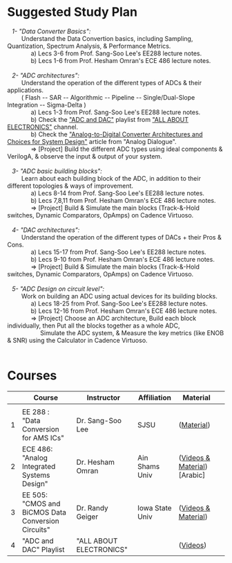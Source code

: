 
# Suggested Study Plan
&ensp; *1- "Data Converter Basics":* </br>
&ensp; &ensp; &ensp; Understand the Data Convertion basics, including Sampling, Quantization, Spectrum Analysis, & Performance Metrics. </br>
&ensp; &ensp; &ensp; &ensp; &ensp; a) Lecs 3-6 from Prof. Sang-Soo Lee's EE288 lecture notes. </br>
&ensp; &ensp; &ensp; &ensp; &ensp; b) Lecs 1-6 from Prof. Hesham Omran's ECE 486 lecture notes. </br></br>
&ensp; *2- "ADC architectures":* </br>
&ensp; &ensp; &ensp; Understand the operation of the different types of ADCs & their applications. </br>
&ensp; &ensp; &ensp; ( Flash -- SAR -- Algorithmic -- Pipeline -- Single/Dual-Slope Integration -- Sigma-Delta ) </br>
&ensp; &ensp; &ensp; &ensp; &ensp; a) Lecs 1-3 from Prof. Sang-Soo Lee's EE288 lecture notes. </br>
&ensp; &ensp; &ensp; &ensp; &ensp; b) Check the ["ADC and DAC"](https://youtube.com/playlist?list=PLwjK_iyK4LLCnW-df-_53d-6yYrGb9zZc) playlist from ["ALL ABOUT ELECTRONICS"](https://www.youtube.com/@ALLABOUTELECTRONICS) channel. </br>
&ensp; &ensp; &ensp; &ensp; &ensp; b) Check the ["Analog-to-Digital Converter Architectures and Choices for System Design"](https://www.analog.com/en/analog-dialogue/articles/analog-to-digital-converter-architectures-and-choices.html) article from "Analog Dialogue". </br>
&ensp; &ensp; &ensp; &ensp; &ensp; => [Project] Build the different ADC types using ideal components & VerilogA, & observe the input & output of your system. </br></br>
&ensp; *3- "ADC basic building blocks":* </br>
&ensp; &ensp; &ensp; Learn about each building block of the ADC, in addition to their different topologies & ways of improvement. </br>
&ensp; &ensp; &ensp; &ensp; &ensp; a) Lecs 8-14 from Prof. Sang-Soo Lee's EE288 lecture notes. </br>
&ensp; &ensp; &ensp; &ensp; &ensp; b) Lecs 7,8,11 from Prof. Hesham Omran's ECE 486 lecture notes. </br>
&ensp; &ensp; &ensp; &ensp; &ensp; => [Project] Build & Simulate the main blocks (Track-&-Hold switches, Dynamic Comparators, OpAmps) on Cadence Virtuoso.</br></br>
&ensp; *4- "DAC architectures":* </br>
&ensp; &ensp; &ensp; Understand the operation of the different types of DACs + their Pros & Cons. </br>
&ensp; &ensp; &ensp; &ensp; &ensp; a) Lecs 15-17 from Prof. Sang-Soo Lee's EE288 lecture notes. </br>
&ensp; &ensp; &ensp; &ensp; &ensp; b) Lecs 9-10 from Prof. Hesham Omran's ECE 486 lecture notes. </br>
&ensp; &ensp; &ensp; &ensp; &ensp; => [Project] Build & Simulate the main blocks (Track-&-Hold switches, Dynamic Comparators, OpAmps) on Cadence Virtuoso.</br></br>
&ensp; *5- "ADC Design on circuit level":* </br>
&ensp; &ensp; &ensp; Work on building an ADC using actual devices for its building blocks. </br>
&ensp; &ensp; &ensp; &ensp; &ensp; a) Lecs 18-25 from Prof. Sang-Soo Lee's EE288 lecture notes. </br>
&ensp; &ensp; &ensp; &ensp; &ensp; b) Lecs 12-16 from Prof. Hesham Omran's ECE 486 lecture notes. </br>
&ensp; &ensp; &ensp; &ensp; &ensp; => [Project] Choose an ADC architecture, Build each block individually, then Put all the blocks together as a whole ADC, </br>
&ensp; &ensp; &ensp; &ensp; &ensp; &ensp; &ensp; Simulate the ADC system, & Measure the key metrics (like ENOB & SNR) using the Calculator in Cadence Virtuoso.</br></br>

# Courses
| | Course | Instructor | Affiliation | Material | |
|---:|---|---|---|---|---|
|    |   |   |   |   |   |
| 1| EE 288 : "Data Conversion for AMS ICs"             | Dr. Sang-Soo Lee | SJSU            |([Material](https://drive.google.com/drive/folders/12Qqfw_TX1i7dvVVYXksaSdHV4gth1OD5))| |
| 2| ECE 486: "Analog Integrated Systems Design"        | Dr. Hesham Omran | Ain Shams Univ  |([Videos & Material](https://www.master-micro.com/professional-courses/analog-systems-design))[Arabic]| |
| 3| EE 505: "CMOS and BiCMOS Data Conversion Circuits" | Dr. Randy Geiger | Iowa State Univ |([Videos & Material](http://class.ece.iastate.edu/rlgeiger/Randy505/?fbclid=IwAR1WIn6QDdOqlHgPRl__w9kuLnfBPydm33x12G5-zDX1ilXNkS6iDqh7gnY))| |
| 4| "ADC and DAC" Playlist | "ALL ABOUT ELECTRONICS" |  |([Videos](https://youtube.com/playlist?list=PLwjK_iyK4LLCnW-df-_53d-6yYrGb9zZc))| |
